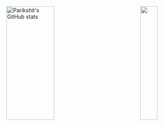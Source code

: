 
<a href="https://profile-summary-for-github.com/user/sachajoy">
  <img align="left" height="300px" width="50%" src="https://github-readme-stats.vercel.app/api?theme=light&username=sachajoy&show_icons=true&line_height=27&count_private=true&include_all_commits=true" alt="Parikshit's GitHub stats"/>
  <img height="300px" width="30%"src="https://github-readme-stats.vercel.app/api/top-langs/?username=sachajoy&layout=compact" align="right" height=150em>
  </a>

<!--
**sachajoy/sachajoy** is a ✨ _special_ ✨ repository because its `README.md` (this file) appears on your GitHub profile.

Here are some ideas to get you started:

- 🔭 I’m currently working on ...
- 🌱 I’m currently learning ...
- 👯 I’m looking to collaborate on ...
- 🤔 I’m looking for help with ...
- 💬 Ask me about ...
- 📫 How to reach me: ...
- 😄 Pronouns: ...
- ⚡ Fun fact: ...
-->
